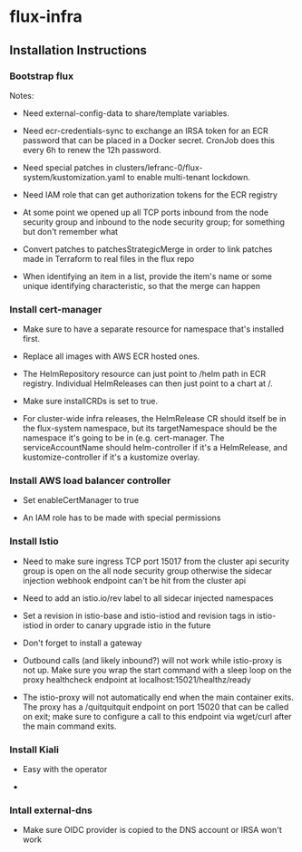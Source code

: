 # flux-infra

## Installation Instructions

### Bootstrap flux

Notes:

- Need external-config-data to share/template variables.

- Need ecr-credentials-sync to exchange an IRSA token for an ECR
  password that can be placed in a Docker secret. CronJob does this
  every 6h to renew the 12h password.

- Need special patches in
  clusters/lefranc-0/flux-system/kustomization.yaml to enable
  multi-tenant lockdown.
  
- Need IAM role that can get authorization tokens for the ECR registry

- At some point we opened up all TCP ports inbound from the node
  security group and inbound to the node security group; for something
  but don't remember what
  
- Convert patches to patchesStrategicMerge in order to link patches
  made in Terraform to real files in the flux repo
  
- When identifying an item in a list, provide the item's name or some
  unique identifying characteristic, so that the merge can happen

### Install cert-manager

- Make sure to have a separate resource for namespace that's installed
  first.
  
- Replace all images with AWS ECR hosted ones.

- The HelmRepository resource can just point to /helm path in ECR
  registry. Individual HelmReleases can then just point to a chart at
  <org>/<chart name>.
  
- Make sure installCRDs is set to true.

- For cluster-wide infra releases, the HelmRelease CR should itself be
  in the flux-system namespace, but its targetNamespace should be the
  namespace it's going to be in (e.g. cert-manager. The
  serviceAccountName should helm-controller if it's a HelmRelease, and
  kustomize-controller if it's a kustomize overlay.

### Install AWS load balancer controller

- Set enableCertManager to true

- An IAM role has to be made with special permissions

### Install Istio

- Need to make sure ingress TCP port 15017 from the cluster api
  security group is open on the all node security group otherwise the
  sidecar injection webhook endpoint can't be hit from the cluster api

- Need to add an istio.io/rev label to all sidecar injected namespaces

- Set a revision in istio-base and istio-istiod and revision tags in
  istio-istiod in order to canary upgrade istio in the future
  
- Don't forget to install a gateway

- Outbound calls (and likely inbound?) will not work while istio-proxy
  is not up. Make sure you wrap the start command with a sleep loop on
  the proxy healthcheck endpoint at localhost:15021/healthz/ready
  
- The istio-proxy will not automatically end when the main container
  exits. The proxy has a /quitquitquit endpoint on port 15020 that can
  be called on exit; make sure to configure a call to this endpoint
  via wget/curl after the main command exits.

### Install Kiali

- Easy with the operator

- 

### Intall external-dns

- Make sure OIDC provider is copied to the DNS account or IRSA won't
  work
